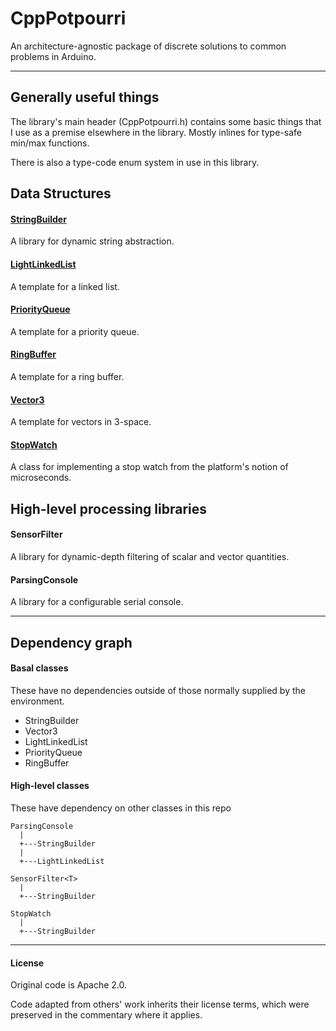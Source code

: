 # CppPotpourri

An architecture-agnostic package of discrete solutions to common problems in Arduino.

----------------------

## Generally useful things

The library's main header (CppPotpourri.h) contains some basic things that I use as a premise
elsewhere in the library. Mostly inlines for type-safe min/max functions.

There is also a type-code enum system in use in this library.


## Data Structures

#### [StringBuilder](extras/doc/StringBuilder.md)

A library for dynamic string abstraction.

#### [LightLinkedList](extras/doc/LightLinkedList.md)

A template for a linked list.

#### [PriorityQueue](extras/doc/PriorityQueue.md)

A template for a priority queue.

#### [RingBuffer](extras/doc/RingBuffer.md)

A template for a ring buffer.

#### [Vector3](extras/doc/Vector3.md)

A template for vectors in 3-space.

#### [StopWatch](extras/doc/StopWatch.md)

A class for implementing a stop watch from the platform's notion of microseconds.

## High-level processing libraries

#### SensorFilter

A library for dynamic-depth filtering of scalar and vector quantities.

#### ParsingConsole

A library for a configurable serial console.

----------------------

## Dependency graph

#### Basal classes

These have no dependencies outside of those normally supplied by the environment.

  * StringBuilder
  * Vector3<T>
  * LightLinkedList<T>
  * PriorityQueue<T>
  * RingBuffer<T>

#### High-level classes

These have dependency on other classes in this repo

    ParsingConsole
      |
      +---StringBuilder
      |
      +---LightLinkedList

    SensorFilter<T>
      |
      +---StringBuilder

    StopWatch
      |
      +---StringBuilder

----------------------

#### License

Original code is Apache 2.0.

Code adapted from others' work inherits their license terms, which were preserved in the commentary where it applies.

